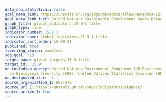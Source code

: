 ```yaml
---
data_non_statistical: false
goal_meta_link: https://unstats.un.org/sdgs/metadata/files/Metadata-15-09-01.pdf
goal_meta_link_text: United Nations Sustainable Development Goals Metadata (pdf 456kB)
graph_title: global_indicators.15-9-1-title
graph_type: line
indicator_number: 15.9.1
indicator_name: global_indicators.15-9-1-title
indicator_sort_order: 15-09-01
published: true
reporting_status: complete
sdg_goal: '15'
target_name: global_targets.15-9-title
target_id: '15.9'
un_custodian_agency: United Nations Environment Programme (UN Environment), Convention
  on Biological Diversity (CBD), United Nations Statistics Division (UNSD) and UNEP-WCMC
un_designated_tier: '3'
source_organisation_1: UNSTATS
source_url_1: https://unstats.un.org/sdgs/indicators/database/
source_active_1: true
---
```

